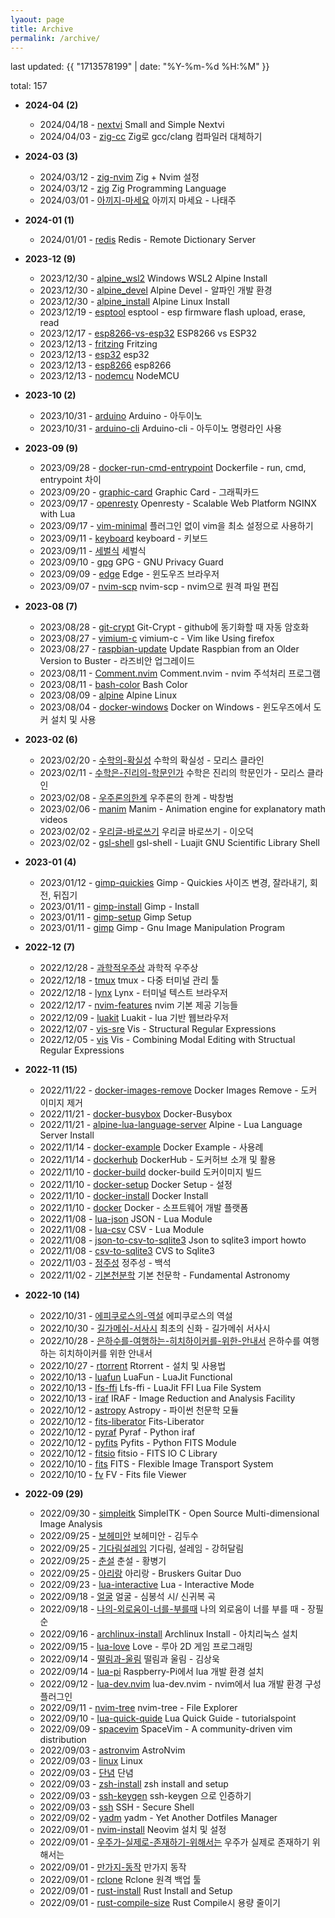 ```yaml
---
lyaout: page
title: Archive
permalink: /archive/
---
```


last updated: {{ "1713578199" | date: "%Y-%m-%d %H:%M" }}

total: 157

* __2024-04 (2)__
	- 2024/04/18 - [nextvi](wiki/nextvi.md) Small and Simple Nextvi
	- 2024/04/03 - [zig-cc](wiki/zig-cc.md) Zig로 gcc/clang 컴파일러 대체하기

* __2024-03 (3)__
	- 2024/03/12 - [zig-nvim](wiki/zig-nvim.md) Zig + Nvim 설정
	- 2024/03/12 - [zig](wiki/zig.md) Zig Programming Language
	- 2024/03/01 - [아끼지-마세요](wiki/아끼지-마세요.md) 아끼지 마세요 - 나태주

* __2024-01 (1)__
	- 2024/01/01 - [redis](wiki/redis.md) Redis - Remote Dictionary Server

* __2023-12 (9)__
	- 2023/12/30 - [alpine_wsl2](wiki/alpine_wsl2.md) Windows WSL2 Alpine Install
	- 2023/12/30 - [alpine_devel](wiki/alpine_devel.md) Alpine Devel - 알파인 개발 환경
	- 2023/12/30 - [alpine_install](wiki/alpine_install.md) Alpine Linux Install
	- 2023/12/19 - [esptool](wiki/esptool.md) esptool - esp firmware flash upload, erase, read
	- 2023/12/17 - [esp8266-vs-esp32](wiki/esp8266-vs-esp32.md) ESP8266 vs ESP32
	- 2023/12/13 - [fritzing](wiki/fritzing.md) Fritzing
	- 2023/12/13 - [esp32](wiki/esp32.md) esp32
	- 2023/12/13 - [esp8266](wiki/esp8266.md) esp8266
	- 2023/12/13 - [nodemcu](wiki/nodemcu.md) NodeMCU

* __2023-10 (2)__
	- 2023/10/31 - [arduino](wiki/arduino.md) Arduino - 아두이노
	- 2023/10/31 - [arduino-cli](wiki/arduino-cli.md) Arduino-cli - 아두이노 명령라인 사용

* __2023-09 (9)__
	- 2023/09/28 - [docker-run-cmd-entrypoint](wiki/docker-run-cmd-entrypoint.md) Dockerfile - run, cmd, entrypoint 차이
	- 2023/09/20 - [graphic-card](wiki/graphic-card.md) Graphic Card - 그래픽카드
	- 2023/09/17 - [openresty](wiki/openresty.md) Openresty - Scalable Web Platform NGINX with Lua
	- 2023/09/17 - [vim-minimal](wiki/vim-minimal.md) 플러그인 없이 vim을 최소 설정으로 사용하기
	- 2023/09/11 - [keyboard](wiki/keyboard.md) keyboard - 키보드
	- 2023/09/11 - [세벌식](wiki/세벌식.md) 세벌식
	- 2023/09/10 - [gpg](wiki/gpg.md) GPG - GNU Privacy Guard
	- 2023/09/09 - [edge](wiki/edge.md) Edge - 윈도우즈 브라우저
	- 2023/09/07 - [nvim-scp](wiki/nvim-scp.md) nvim-scp - nvim으로 원격 파일 편집

* __2023-08 (7)__
	- 2023/08/28 - [git-crypt](wiki/git-crypt.md) Git-Crypt - github에 동기화할 때 자동 암호화
	- 2023/08/27 - [vimium-c](wiki/vimium-c.md) vimium-c - Vim like Using firefox
	- 2023/08/27 - [raspbian-update](wiki/raspbian-update.md) Update Raspbian from an Older Version to Buster - 라즈비안 업그레이드
	- 2023/08/11 - [Comment.nvim](wiki/Comment.nvim.md) Comment.nvim - nvim 주석처리 프로그램
	- 2023/08/11 - [bash-color](wiki/bash-color.md) Bash Color
	- 2023/08/09 - [alpine](wiki/alpine.md) Alpine Linux
	- 2023/08/04 - [docker-windows](wiki/docker-windows.md) Docker on Windows - 윈도우즈에서 도커 설치 및 사용

* __2023-02 (6)__
	- 2023/02/20 - [수학의-확실성](wiki/수학의-확실성.md) 수학의 확실성 - 모리스 클라인
	- 2023/02/11 - [수학은-진리의-학문인가](wiki/수학은-진리의-학문인가.md) 수학은 진리의 학문인가 - 모리스 클라인
	- 2023/02/08 - [우주론의한계](wiki/우주론의한계.md) 우주론의 한계 - 박창범
	- 2023/02/06 - [manim](wiki/manim.md) Manim - Animation engine for explanatory math videos 
	- 2023/02/02 - [우리글-바로쓰기](wiki/우리글-바로쓰기.md) 우리글 바로쓰기 - 이오덕
	- 2023/02/02 - [gsl-shell](wiki/gsl-shell.md) gsl-shell - Luajit GNU Scientific Library Shell

* __2023-01 (4)__
	- 2023/01/12 - [gimp-quickies](wiki/gimp-quickies.md) Gimp - Quickies 사이즈 변경, 잘라내기, 회전, 뒤집기
	- 2023/01/11 - [gimp-install](wiki/gimp-install.md) Gimp - Install
	- 2023/01/11 - [gimp-setup](wiki/gimp-setup.md) Gimp Setup
	- 2023/01/11 - [gimp](wiki/gimp.md) Gimp - Gnu Image Manipulation Program

* __2022-12 (7)__
	- 2022/12/28 - [과학적우주상](wiki/과학적우주상.md) 과학적 우주상
	- 2022/12/18 - [tmux](wiki/tmux.md) tmux - 다중 터미널 관리 툴
	- 2022/12/18 - [lynx](wiki/lynx.md) Lynx - 터미널 텍스트 브라우저
	- 2022/12/17 - [nvim-features](wiki/nvim-features.md) nvim 기본 제공 기능들
	- 2022/12/09 - [luakit](wiki/luakit.md) Luakit - lua 기반 웹브라우저
	- 2022/12/07 - [vis-sre](wiki/vis-sre.md) Vis - Structural Regular Expressions
	- 2022/12/05 - [vis](wiki/vis.md) Vis - Combining Modal Editing with Structual Regular Expressions

* __2022-11 (15)__
	- 2022/11/22 - [docker-images-remove](wiki/docker-images-remove.md) Docker Images Remove - 도커 이미지 제거
	- 2022/11/21 - [docker-busybox](wiki/docker-busybox.md) Docker-Busybox
	- 2022/11/21 - [alpine-lua-language-server](wiki/alpine-lua-language-server.md) Alpine - Lua Language Server Install
	- 2022/11/14 - [docker-example](wiki/docker-example.md) Docker Example - 사용례
	- 2022/11/14 - [dockerhub](wiki/dockerhub.md) DockerHub - 도커허브 소개 및 활용
	- 2022/11/10 - [docker-build](wiki/docker-build.md) docker-build 도커이미지 빌드
	- 2022/11/10 - [docker-setup](wiki/docker-setup.md) Docker Setup - 설정
	- 2022/11/10 - [docker-install](wiki/docker-install.md) Docker Install
	- 2022/11/10 - [docker](wiki/docker.md) Docker - 소프트웨어 개발 플랫폼
	- 2022/11/08 - [lua-json](wiki/lua-json.md) JSON - Lua Module
	- 2022/11/08 - [lua-csv](wiki/lua-csv.md) CSV - Lua Module
	- 2022/11/08 - [json-to-csv-to-sqlite3](wiki/json-to-csv-to-sqlite3.md) Json to sqlite3 import howto
	- 2022/11/08 - [csv-to-sqlite3](wiki/csv-to-sqlite3.md) CVS to Sqlite3
	- 2022/11/03 - [정주성](wiki/정주성.md) 정주성 - 백석
	- 2022/11/02 - [기본천분학](wiki/기본천분학.md) 기본 천문학 - Fundamental Astronomy

* __2022-10 (14)__
	- 2022/10/31 - [에피쿠로스의-역설](wiki/에피쿠로스의-역설.md) 에피쿠로스의 역설
	- 2022/10/30 - [길가메쉬-서사시](wiki/길가메쉬-서사시.md) 최초의 신화 - 길가메쉬 서사시
	- 2022/10/28 - [은하수를-여행하는-히치하이커를-위한-안내서](wiki/은하수를-여행하는-히치하이커를-위한-안내서.md) 은하수를 여행하는 히치하이커를 위한 안내서
	- 2022/10/27 - [rtorrent](wiki/rtorrent.md) Rtorrent - 설치 및 사용법
	- 2022/10/13 - [luafun](wiki/luafun.md) LuaFun - LuaJit Functional
	- 2022/10/13 - [lfs-ffi](wiki/lfs-ffi.md) Lfs-ffi - LuaJit FFI Lua File System
	- 2022/10/13 - [iraf](wiki/iraf.md) IRAF - Image Reduction and Analysis Facility
	- 2022/10/12 - [astropy](wiki/astropy.md) Astropy - 파이썬 천문학 모듈
	- 2022/10/12 - [fits-liberator](wiki/fits-liberator.md) Fits-Liberator
	- 2022/10/12 - [pyraf](wiki/pyraf.md) Pyraf - Python iraf 
	- 2022/10/12 - [pyfits](wiki/pyfits.md) Pyfits - Python FITS Module
	- 2022/10/12 - [fitsio](wiki/fitsio.md) fitsio - FITS IO C Library
	- 2022/10/10 - [fits](wiki/fits.md) FITS - Flexible Image Transport System
	- 2022/10/10 - [fv](wiki/fv.md) FV - Fits file Viewer

* __2022-09 (29)__
	- 2022/09/30 - [simpleitk](wiki/simpleitk.md) SimpleITK - Open Source Multi-dimensional Image Analysis
	- 2022/09/25 - [보헤미안](wiki/보헤미안.md) 보헤미안 - 김두수
	- 2022/09/25 - [기다림설레임](wiki/기다림설레임.md) 기다림, 설레임 - 강허달림
	- 2022/09/25 - [춘설](wiki/춘설.md) 춘설 - 황병기
	- 2022/09/25 - [아리랑](wiki/아리랑.md) 아리랑 - Bruskers Guitar Duo
	- 2022/09/23 - [lua-interactive](wiki/lua-interactive.md) Lua - Interactive Mode
	- 2022/09/18 - [얼굴](wiki/얼굴.md) 얼굴 - 심봉석 시/ 신귀복 곡
	- 2022/09/18 - [나의-외로움이-너를-부를때](wiki/나의-외로움이-너를-부를때.md) 나의 외로움이 너를 부를 때 - 장필순
	- 2022/09/16 - [archlinux-install](wiki/archlinux-install.md) Archlinux Install - 아치리눅스 설치
	- 2022/09/15 - [lua-love](wiki/lua-love.md) Love - 루아 2D 게임 프로그래밍
	- 2022/09/14 - [떨림과-울림](wiki/떨림과-울림.md) 떨림과 울림 - 김상욱
	- 2022/09/14 - [lua-pi](wiki/lua-pi.md) Raspberry-Pi에서 lua 개발 환경 설치
	- 2022/09/12 - [lua-dev.nvim](wiki/lua-dev.nvim.md) lua-dev.nvim - nvim에서 lua 개발 환경 구성 플러그인
	- 2022/09/11 - [nvim-tree](wiki/nvim-tree.md) nvim-tree - File Explorer
	- 2022/09/10 - [lua-quick-quide](wiki/lua-quick-quide.md) Lua Quick Guide - tutorialspoint
	- 2022/09/09 - [spacevim](wiki/spacevim.md) SpaceVim - A community-driven vim distribution
	- 2022/09/03 - [astronvim](wiki/astronvim.md) AstroNvim
	- 2022/09/03 - [linux](wiki/linux.md) Linux
	- 2022/09/03 - [단념](wiki/단념.md) 단념
	- 2022/09/03 - [zsh-install](wiki/zsh-install.md) zsh install and setup
	- 2022/09/03 - [ssh-keygen](wiki/ssh-keygen.md) ssh-keygen 으로 인증하기
	- 2022/09/03 - [ssh](wiki/ssh.md) SSH - Secure Shell
	- 2022/09/02 - [yadm](wiki/yadm.md) yadm - Yet Another Dotfiles Manager
	- 2022/09/01 - [nvim-install](wiki/nvim-install.md) Neovim 설치 및 설정
	- 2022/09/01 - [우주가-실제로-존재하기-위해서는](wiki/우주가-실제로-존재하기-위해서는.md) 우주가 실제로 존재하기 위해서는
	- 2022/09/01 - [만가지-동작](wiki/만가지-동작.md) 만가지 동작
	- 2022/09/01 - [rclone](wiki/rclone.md) Rclone 원격 백업 툴
	- 2022/09/01 - [rust-install](wiki/rust-install.md) Rust Install and Setup
	- 2022/09/01 - [rust-compile-size](wiki/rust-compile-size.md) Rust Compile시 용량 줄이기
